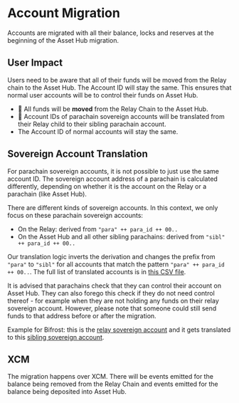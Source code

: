 # Account Migration

Accounts are migrated with all their balance, locks and reserves at the beginning of the Asset Hub
migration.

## User Impact

Users need to be aware that all of their funds will be moved from the Relay chain to the Asset Hub.
The Account ID will stay the same. This ensures that normal user accounts will be to control their
funds on Asset Hub.

- 🚨 All funds will be **moved** from the Relay Chain to the Asset Hub.
- 🚨 Account IDs of parachain sovereign accounts will be translated from their Relay child to their sibling parachain account.
- The Account ID of normal accounts will stay the same.

## Sovereign Account Translation

For parachain sovereign accounts, it is not possible to just use the same account ID. The sovereign
account address of a parachain is calculated differently, depending on whether it is the account on
the Relay or a parachain (like Asset Hub).  

There are different kinds of sovereign accounts. In this context, we only focus on these parachain
sovereign accounts:
- On the Relay: derived from `"para" ++ para_id ++ 00..`
- On the Asset Hub and all other sibling parachains: derived from `"sibl" ++ para_id ++ 00..`

Our translation logic inverts the derivation and changes the prefix from `"para"` to `"sibl"` for
all accounts that match the pattern `"para" ++ para_id ++ 00..`. The full list of translated
accounts is in [this CSV file](./sovereign_account_translation.csv).

It is advised that parachains check that they can control their account on Asset Hub. They can also
forego this check if they do not need control thereof - for example when they are not holding any
funds on their relay sovereign account. However, please note that someone could still send funds to
that address before or after the migration.

Example for Bifrost: this is the [relay sovereign account](https://polkadot.subscan.io/account/13YMK2eeopZtUNpeHnJ1Ws2HqMQG6Ts9PGCZYGyFbSYoZfcm) and it gets translated to this [sibling sovereign account](https://assethub-polkadot.subscan.io/account/13cKp89TtYknbyYnqnF6dWN75q5ZosvFSuqzoEVkUAaNR47A).

## XCM

The migration happens over XCM. There will be events emitted for the balance being removed from the
Relay Chain and events emitted for the balance being deposited into Asset Hub.
